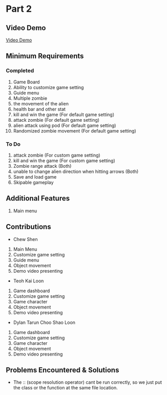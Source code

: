 # Part 2

## Video Demo
[Video Demo](https://youtu.be/aUD3lfRjt4U)

## Minimum Requirements
### Completed
1. Game Board
2. Ability to customize game setting
3. Guide menu
4. Multiple zombie
5. the movement of the alien
6. health bar and other stat
7. kill and win the game (For default game setting)
8. attack zombie (For default game setting)
9. alien attack using pod (For default game setting)
10. Randomized zombie movement (For default game setting)

### To Do
1. attack zombie (For custom game setting)
2. kill and win the game (For custom game setting)
3. Zombie range attack (Both)
4. unable to change alien direction when hitting arrows (Both)
5. Save and load game
6. Skipable gameplay

## Additional Features
1. Main menu

## Contributions
- Chew Shen
1. Main Menu
2. Customize game setting
3. Guide menu
4. Object movement
5. Demo video presenting

- Teoh Kai Loon
1. Game dashboard
2. Customize game setting
3. Game character
4. Object movement
5. Demo video presenting
   
-  Dylan Tarun Choo Shao Loon
1. Game dashboard
2. Customize game setting
3. Game character
4. Object movement
5. Demo video presenting

## Problems Encountered & Solutions
- The :: (scope resolution operator) cant be run correctly, so we just put the class or the function at the same file location.